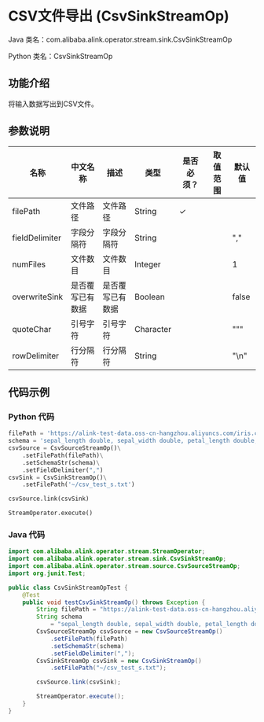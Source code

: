 # CSV文件导出 (CsvSinkStreamOp)
Java 类名：com.alibaba.alink.operator.stream.sink.CsvSinkStreamOp

Python 类名：CsvSinkStreamOp


## 功能介绍
将输入数据写出到CSV文件。

## 参数说明
| 名称 | 中文名称 | 描述 | 类型 | 是否必须？ | 取值范围 | 默认值 |
| --- | --- | --- | --- | --- | --- | --- |
| filePath | 文件路径 | 文件路径 | String | ✓ |  |  |
| fieldDelimiter | 字段分隔符 | 字段分隔符 | String |  |  | "," |
| numFiles | 文件数目 | 文件数目 | Integer |  |  | 1 |
| overwriteSink | 是否覆写已有数据 | 是否覆写已有数据 | Boolean |  |  | false |
| quoteChar | 引号字符 | 引号字符 | Character |  |  | "\"" |
| rowDelimiter | 行分隔符 | 行分隔符 | String |  |  | "\n" |

## 代码示例

### Python 代码

```python
filePath = 'https://alink-test-data.oss-cn-hangzhou.aliyuncs.com/iris.csv'
schema = 'sepal_length double, sepal_width double, petal_length double, petal_width double, category string'
csvSource = CsvSourceStreamOp()\
    .setFilePath(filePath)\
    .setSchemaStr(schema)\
    .setFieldDelimiter(",")
csvSink = CsvSinkStreamOp()\
    .setFilePath('~/csv_test_s.txt')

csvSource.link(csvSink)

StreamOperator.execute()
```

### Java 代码
```java
import com.alibaba.alink.operator.stream.StreamOperator;
import com.alibaba.alink.operator.stream.sink.CsvSinkStreamOp;
import com.alibaba.alink.operator.stream.source.CsvSourceStreamOp;
import org.junit.Test;

public class CsvSinkStreamOpTest {
	@Test
	public void testCsvSinkStreamOp() throws Exception {
		String filePath = "https://alink-test-data.oss-cn-hangzhou.aliyuncs.com/iris.csv";
		String schema
			= "sepal_length double, sepal_width double, petal_length double, petal_width double, category string";
		CsvSourceStreamOp csvSource = new CsvSourceStreamOp()
			.setFilePath(filePath)
			.setSchemaStr(schema)
			.setFieldDelimiter(",");
		CsvSinkStreamOp csvSink = new CsvSinkStreamOp()
			.setFilePath("~/csv_test_s.txt");

		csvSource.link(csvSink);

		StreamOperator.execute();
	}
}

```
